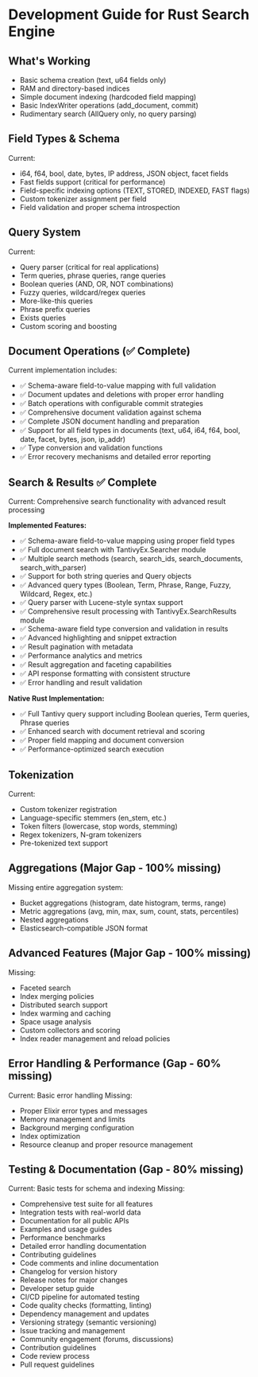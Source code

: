 # Development Guide for Rust Search Engine

## What's Working

- Basic schema creation (text, u64 fields only)
- RAM and directory-based indices
- Simple document indexing (hardcoded field mapping)
- Basic IndexWriter operations (add_document, commit)
- Rudimentary search (AllQuery only, no query parsing)

## Field Types & Schema

Current:

- i64, f64, bool, date, bytes, IP address, JSON object, facet fields
- Fast fields support (critical for performance)
- Field-specific indexing options (TEXT, STORED, INDEXED, FAST flags)
- Custom tokenizer assignment per field
- Field validation and proper schema introspection

## Query System

Current:

- Query parser (critical for real applications)
- Term queries, phrase queries, range queries
- Boolean queries (AND, OR, NOT combinations)
- Fuzzy queries, wildcard/regex queries
- More-like-this queries
- Phrase prefix queries
- Exists queries
- Custom scoring and boosting

## Document Operations (✅ Complete)

Current implementation includes:

- ✅ Schema-aware field-to-value mapping with full validation
- ✅ Document updates and deletions with proper error handling
- ✅ Batch operations with configurable commit strategies
- ✅ Comprehensive document validation against schema
- ✅ Complete JSON document handling and preparation
- ✅ Support for all field types in documents (text, u64, i64, f64, bool, date, facet, bytes, json, ip_addr)
- ✅ Type conversion and validation functions
- ✅ Error recovery mechanisms and detailed error reporting

## Search & Results ✅ Complete

Current: Comprehensive search functionality with advanced result processing

**Implemented Features:**

- ✅ Schema-aware field-to-value mapping using proper field types
- ✅ Full document search with TantivyEx.Searcher module
- ✅ Multiple search methods (search, search_ids, search_documents, search_with_parser)
- ✅ Support for both string queries and Query objects
- ✅ Advanced query types (Boolean, Term, Phrase, Range, Fuzzy, Wildcard, Regex, etc.)
- ✅ Query parser with Lucene-style syntax support
- ✅ Comprehensive result processing with TantivyEx.SearchResults module
- ✅ Schema-aware field type conversion and validation in results
- ✅ Advanced highlighting and snippet extraction
- ✅ Result pagination with metadata
- ✅ Performance analytics and metrics
- ✅ Result aggregation and faceting capabilities
- ✅ API response formatting with consistent structure
- ✅ Error handling and result validation

**Native Rust Implementation:**

- ✅ Full Tantivy query support including Boolean queries, Term queries, Phrase queries
- ✅ Enhanced search with document retrieval and scoring
- ✅ Proper field mapping and document conversion
- ✅ Performance-optimized search execution

## Tokenization

Current:

- Custom tokenizer registration
- Language-specific stemmers (en_stem, etc.)
- Token filters (lowercase, stop words, stemming)
- Regex tokenizers, N-gram tokenizers
- Pre-tokenized text support

## Aggregations (Major Gap - 100% missing)

Missing entire aggregation system:

- Bucket aggregations (histogram, date histogram, terms, range)
- Metric aggregations (avg, min, max, sum, count, stats, percentiles)
- Nested aggregations
- Elasticsearch-compatible JSON format

## Advanced Features (Major Gap - 100% missing)

Missing:

- Faceted search
- Index merging policies
- Distributed search support
- Index warming and caching
- Space usage analysis
- Custom collectors and scoring
- Index reader management and reload policies

## Error Handling & Performance (Gap - 60% missing)

Current: Basic error handling
Missing:

- Proper Elixir error types and messages
- Memory management and limits
- Background merging configuration
- Index optimization
- Resource cleanup and proper resource management

## Testing & Documentation (Gap - 80% missing)

Current: Basic tests for schema and indexing
Missing:

- Comprehensive test suite for all features
- Integration tests with real-world data
- Documentation for all public APIs
- Examples and usage guides
- Performance benchmarks
- Detailed error handling documentation
- Contributing guidelines
- Code comments and inline documentation
- Changelog for version history
- Release notes for major changes
- Developer setup guide
- CI/CD pipeline for automated testing
- Code quality checks (formatting, linting)
- Dependency management and updates
- Versioning strategy (semantic versioning)
- Issue tracking and management
- Community engagement (forums, discussions)
- Contribution guidelines
- Code review process
- Pull request guidelines
